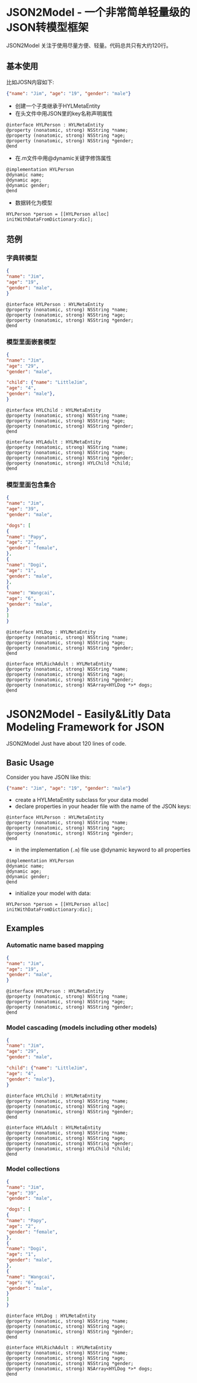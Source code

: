 # JSON2Model - 一个非常简单轻量级的JSON转模型框架

JSON2Model 关注于使用尽量方便、轻量。代码总共只有大约120行。



## 基本使用

比如JOSN内容如下:

```json
{"name": "Jim", "age": "19", "gender": "male"}
```

- 创建一个子类继承于HYLMetaEntity
- 在头文件中用JSON里的key名称声明属性

```objc
@interface HYLPerson : HYLMetaEntity
@property (nonatomic, strong) NSString *name;
@property (nonatomic, strong) NSString *age;
@property (nonatomic, strong) NSString *gender;
@end
```

- 在.m文件中用@dynamic关键字修饰属性

```objc
@implementation HYLPerson
@dynamic name;
@dynamic age;
@dynamic gender;
@end
```

- 数据转化为模型

```objc
HYLPerson *person = [[HYLPerson alloc] initWithDataFromDictionary:dic];
```



## 范例

### 字典转模型

```json
{
"name": "Jim",
"age": "19",
"gender": "male",
}
```

```objc
@interface HYLPerson : HYLMetaEntity
@property (nonatomic, strong) NSString *name;
@property (nonatomic, strong) NSString *age;
@property (nonatomic, strong) NSString *gender;
@end

```

### 模型里面嵌套模型

```json
{
"name": "Jim",
"age": "29",
"gender": "male",

"child": {"name": "LittleJim",
"age": "4",
"gender": "male"},
}
```

```objc
@interface HYLChild : HYLMetaEntity
@property (nonatomic, strong) NSString *name;
@property (nonatomic, strong) NSString *age;
@property (nonatomic, strong) NSString *gender;
@end

@interface HYLAdult : HYLMetaEntity
@property (nonatomic, strong) NSString *name;
@property (nonatomic, strong) NSString *age;
@property (nonatomic, strong) NSString *gender;
@property (nonatomic, strong) HYLChild *child;
@end
```

### 模型里面包含集合

```json
{
"name": "Jim",
"age": "39",
"gender": "male",

"dogs": [
{
"name": "Papy",
"age": "2",
"gender": "female",
},
{
"name": "Dogi",
"age": "1",
"gender": "male",
},
{
"name": "Wangcai",
"age": "6",
"gender": "male",
}
]
}
```

```objc
@interface HYLDog : HYLMetaEntity
@property (nonatomic, strong) NSString *name;
@property (nonatomic, strong) NSString *age;
@property (nonatomic, strong) NSString *gender;
@end

@interface HYLRichAdult : HYLMetaEntity
@property (nonatomic, strong) NSString *name;
@property (nonatomic, strong) NSString *age;
@property (nonatomic, strong) NSString *gender;
@property (nonatomic, strong) NSArray<HYLDog *>* dogs;
@end
```




# JSON2Model - Easily&Litly Data Modeling Framework for JSON

JSON2Model Just have about 120 lines of code.



## Basic Usage

Consider you have JSON like this:

```json
{"name": "Jim", "age": "19", "gender": "male"}
```

- create a HYLMetaEntity subclass for your data model
- declare properties in your header file with the name of the JSON keys:

```objc
@interface HYLPerson : HYLMetaEntity
@property (nonatomic, strong) NSString *name;
@property (nonatomic, strong) NSString *age;
@property (nonatomic, strong) NSString *gender;
@end
```

- in the implementation (`.m`) file use @dynamic keyword to all properties 

```objc
@implementation HYLPerson
@dynamic name;
@dynamic age;
@dynamic gender;
@end
```

- initialize your model with data:

```objc
HYLPerson *person = [[HYLPerson alloc] initWithDataFromDictionary:dic];
```



## Examples

### Automatic name based mapping

```json
{
"name": "Jim",
"age": "19",
"gender": "male",
}
```

```objc
@interface HYLPerson : HYLMetaEntity
@property (nonatomic, strong) NSString *name;
@property (nonatomic, strong) NSString *age;
@property (nonatomic, strong) NSString *gender;
@end

```

### Model cascading (models including other models)

```json
{
"name": "Jim",
"age": "29",
"gender": "male",

"child": {"name": "LittleJim",
"age": "4",
"gender": "male"},
}
```

```objc
@interface HYLChild : HYLMetaEntity
@property (nonatomic, strong) NSString *name;
@property (nonatomic, strong) NSString *age;
@property (nonatomic, strong) NSString *gender;
@end

@interface HYLAdult : HYLMetaEntity
@property (nonatomic, strong) NSString *name;
@property (nonatomic, strong) NSString *age;
@property (nonatomic, strong) NSString *gender;
@property (nonatomic, strong) HYLChild *child;
@end
```

### Model collections

```json
{
"name": "Jim",
"age": "39",
"gender": "male",

"dogs": [
{
"name": "Papy",
"age": "2",
"gender": "female",
},
{
"name": "Dogi",
"age": "1",
"gender": "male",
},
{
"name": "Wangcai",
"age": "6",
"gender": "male",
}
]
}
```

```objc
@interface HYLDog : HYLMetaEntity
@property (nonatomic, strong) NSString *name;
@property (nonatomic, strong) NSString *age;
@property (nonatomic, strong) NSString *gender;
@end

@interface HYLRichAdult : HYLMetaEntity
@property (nonatomic, strong) NSString *name;
@property (nonatomic, strong) NSString *age;
@property (nonatomic, strong) NSString *gender;
@property (nonatomic, strong) NSArray<HYLDog *>* dogs;
@end
```

